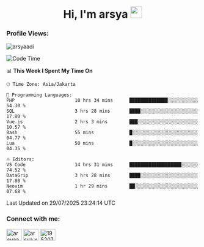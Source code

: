 <h1 align="center">Hi, I'm arsya 
  <img src="https://media.giphy.com/media/hvRJCLFzcasrR4ia7z/giphy.gif" width="30px"/>
</h1>

<p align="left"> <h3>Profile Views:</h3> <img src="https://komarev.com/ghpvc/?username=arsyaadi&label=Profile%20views&color=0e75b6&style=flat" alt="arsyaadi" /> </p>

<!--START_SECTION:waka-->
![Code Time](http://img.shields.io/badge/Code%20Time-4%2C270%20hrs%2049%20mins-blue)

📊 **This Week I Spent My Time On** 

```text
🕑︎ Time Zone: Asia/Jakarta

💬 Programming Languages: 
PHP                      10 hrs 34 mins      ██████████████░░░░░░░░░░░   54.30 % 
SQL                      3 hrs 28 mins       ████░░░░░░░░░░░░░░░░░░░░░   17.80 % 
Vue.js                   2 hrs 3 mins        ███░░░░░░░░░░░░░░░░░░░░░░   10.57 % 
Bash                     55 mins             █░░░░░░░░░░░░░░░░░░░░░░░░   04.77 % 
Lua                      50 mins             █░░░░░░░░░░░░░░░░░░░░░░░░   04.35 % 

🔥 Editors: 
VS Code                  14 hrs 31 mins      ███████████████████░░░░░░   74.52 % 
DataGrip                 3 hrs 28 mins       ████░░░░░░░░░░░░░░░░░░░░░   17.80 % 
Neovim                   1 hr 29 mins        ██░░░░░░░░░░░░░░░░░░░░░░░   07.68 % 
```


 Last Updated on 29/07/2025 23:24:14 UTC
<!--END_SECTION:waka-->

<!-- - 📫 How to reach me **itsme@arsyaadi.software** -->


<h3 align="left">Connect with me:</h3>
<p align="left">
<a href="https://linkedin.com/in/arsyaadi" target="blank"><img align="center" src="https://raw.githubusercontent.com/rahuldkjain/github-profile-readme-generator/master/src/images/icons/Social/linked-in-alt.svg" alt="arsyaadi" height="30" width="40" /></a>
<a href="https://fb.com/arsya.xkz" target="blank"><img align="center" src="https://raw.githubusercontent.com/rahuldkjain/github-profile-readme-generator/master/src/images/icons/Social/facebook.svg" alt="arsya.xkz" height="30" width="40" /></a>
<a href="https://stackoverflow.com/users/19520749" target="blank"><img align="center" src="https://raw.githubusercontent.com/rahuldkjain/github-profile-readme-generator/master/src/images/icons/Social/stack-overflow.svg" alt="19520749" height="30" width="40" /></a>
</p>
